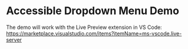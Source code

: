 # Accessible Dropdown Menu Demo

The demo will work with the Live Preview extension in VS Code: https://marketplace.visualstudio.com/items?itemName=ms-vscode.live-server
